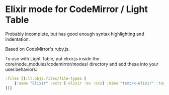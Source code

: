 Elixir mode for CodeMirror / Light Table
========================================

Probably incomplete, but has good enough syntax highlighting and indentation.

Based on CodeMirror's ruby.js.

To use with Light Table, put elixir.js inside the core/node_modules/codemirror/modes/ directory and add these into your user.behaviors:

```clojure
:files [(:lt.objs.files/file-types [
    {:name "Elixir" :exts [:elixir :ex :exs] :mime "text/x-elixir" :tags [:editor.elixir]}
])]
```
